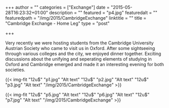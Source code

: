 +++
author = ""
categories = ["Exchange"]
date = "2015-05-28T16:23:32+01:00"
description = ""
featured = "p4.jpg"
featuredalt = ""
featuredpath = "/img/2015/CambridgeExchange"
linktitle = ""
title = "Cambridge Exchange - Home Leg"
type = "post"

+++

Very recently we were hosting students from the Cambridge University Austrian Society who came to visit us in Oxford. After some sightseeing through various colleges and the city, we enjoyed dinner together. Exciting discussions about the unifying and seperating elements of studying in Oxford and Cambridge emerged and made it an interesting evening for both societies.

{{< img-fit
    "12u$" "p1.jpg" "Alt text"
    "12u$" "p2.jpg" "Alt text"
    "12u$" "p3.jpg" "Alt text"
    "/img/2015/CambridgeExchange" >}}

{{< img-fit
    "12u$" "p5.jpg" "Alt text"
    "12u$" "p6.jpg" "Alt text"
    "12u$" "p7.jpg" "Alt text"
    "/img/2015/CambridgeExchange" >}}
